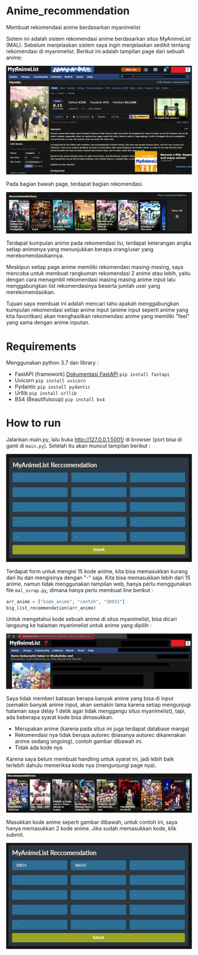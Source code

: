 # Anime_recommendation
Membuat rekomendasi anime berdasarkan myanimelist

Sistem ini adalah sistem rekomendasi anime berdasarkan situs MyAnimeList (MAL). Sebelum menjelaskan sistem saya ingin menjelaskan sedikit tentang rekomendasi di myanimelist. Berikut ini adalah tampilan page dari sebuah anime:

![Screen shot myanimelist](image/image1.png)

Pada bagian bawah page, terdapat bagian rekomendasi. 

![Screen shot](image/image2.png)

Terdapat kumpulan anime pada rekomendasi itu, terdapat keterangan angka setiap animenya yang menunjukkan berapa orang/user yang merekomendasikannya.

Meskipun setiap page anime memiliki rekomendasi masing-masing, saya mencoba untuk membuat rangkuman rekomendasi 2 anime atau lebih, yaitu dengan cara menagmbil rekomendasi masing masing anime input lalu menggabungkan list rekomendasinya beserta jumlah user yang merekomendasikan. 

Tujuan saya membuat ini adalah mencari tahu apakah menggabungkan kumpulan rekomendasi setiap anime input (anime input seperti anime yang kita favoritkan) akan menghasilkan rekomendasi anime yang memiliki "feel" yang sama dengan anime inputan.

# Requirements

Menggunakan python 3.7 dan library :
- FastAPI (framework) [Dokumentasi FastAPI](https://fastapi.tiangolo.com/) `pip install fastapi`
- Uvicorn `pip install uvicorn`
- Pydantic `pip install pydantic`
- Urllib `pip install urllib`
- BS4 (Beautifulsoup) `pip install bs4`

<!-- How to run, analysis, english -->

# How to run

Jalankan main.py, lalu buka http://127.0.0.1:5001/ di browser (port bisa di ganti di `main.py`). Setelah itu akan muncul tampilan berikut : 

![Screen shot](image/image3.png)

Terdapat form untuk mengisi 15 kode anime, kita bisa memasukkan kurang dari itu dan mengisinya dengan "-" saja. Kita bisa memasukkan lebih dari 15 anime, namun tidak menggunakan tampilan web, hanya perlu menggunakan file `mal_scrap.py`, dimana hanya perlu membuat line berikut :

```python
arr_anime = ["kode_anime", "contoh", "30831"]
big_list_recommendation(arr_anime)
```

Untuk mengetahui kode sebuah anime di situs myanimelist, bisa dicari langsung ke halaman myanimelist untuk anime yang dipilih :

![Screen shot myanimelist](image/image4.png)


Saya tidak memberi batasan berapa banyak anime yang bisa di input (semakin banyak anime input, akan semakin lama karena setiap mengunjugi halaman saya delay 1 detik agar tidak menggangu situs myanimelist), tapi, ada beberapa syarat kode bisa dimasukkan.

- Merupakan anime (karena pada situs ini juga terdapat database manga)
- Rekomendasi nya tidak berupa autorec (biasanya autorec dikarenakan anime sedang ongoing), contoh gambar dibawah ini.
- Tidak ada kode nya

Karena saya belum membuat handling untuk syarat ini, jadi lebih baik terlebih dahulu memeriksa kode nya (mengunjungi page nya).


![Screen shot](image/image5.png)

Masukkan kode anime seperti gambar dibawah, untuk contoh ini, saya hanya memasukkan 2 kode anime. Jika sudah memasukkan kode, klik submit. 


![Screen shot](image/image6.png)